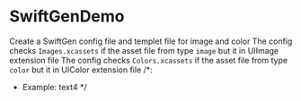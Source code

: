 # SwiftGenDemo
Create a SwiftGen config file and templet file for image and color
The config checks `Images.xcassets` if the asset file from type `image` but it in UIImage extension file
The config checks `Colors.xcassets` if the asset file from type `color` but it in UIColor extension file
/*:
 - Example: text4
 */
